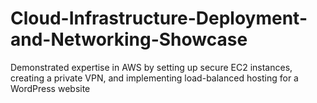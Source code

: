# Cloud-Infrastructure-Deployment-and-Networking-Showcase
Demonstrated expertise in AWS by setting up secure EC2 instances, creating a private VPN, and implementing load-balanced hosting for a WordPress website
